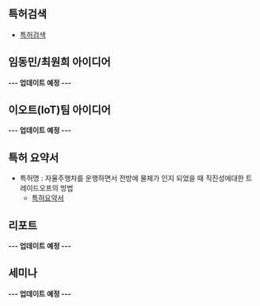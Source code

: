 ## 특허검색
- [특허검색](http://www.kipris.or.kr/khome/main.jsp)


## 임동민/최원희 아이디어

**--- 업데이트 예정 ---**

## 이오트(IoT)팀 아이디어

**--- 업데이트 예정 ---**

## 특허 요약서
- 특허명 : 자율주행차를 운행하면서 전방에 물체가 인지 되었을 때 직진성에대한 트레이드오프의 방법
  - [특허요약서](https://github.com/dmlim-cb/industrial-AI-master/blob/master/projects/%EC%96%B4%ED%94%84%EB%A0%8C%ED%8B%B0%EC%8A%A4-%ED%94%84%EB%A1%9C%EC%A0%9D%ED%8A%B8/%ED%8A%B9%ED%97%88%EC%9A%94%EC%95%BD%EC%84%9C/%EC%9E%84%EB%8F%99%EB%AF%BC_%EA%B8%B0%EB%B3%B8%EC%9A%94%EC%95%BD%EC%84%9C_20101027b.hwp)

## 리포트

**--- 업데이트 예정 ---**

## 세미나

**--- 업데이트 예정 ---**





